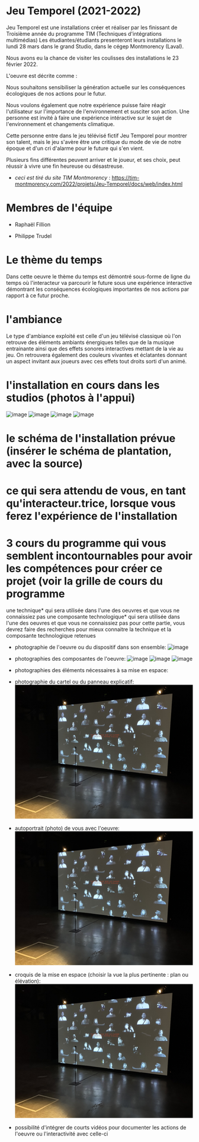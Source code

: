  # Jeu Temporel (2021-2022)

Jeu Temporel est une installations créer et réaliser par les finissant de Troisième année du programme TIM (Techniques d'intégrations multimédias) Les étudiantes/étudiants presenteront leurs installations le lundi 28 mars dans le grand Studio, dans le cégep Montmorency (Laval).

Nous avons eu la chance de visiter les coulisses des installations le 23 février 2022.

L'oeuvre est décrite comme :

Nous souhaitons sensibiliser la génération actuelle sur les conséquences écologiques de nos actions pour le futur.

Nous voulons également que notre expérience puisse faire réagir l'utilisateur sur l'importance de l'environnement et susciter son action. Une personne est invité à faire une expérience intéractive sur le sujet de l'environnement et changements climatique.

Cette personne entre dans le jeu télévisé fictif Jeu Temporel pour montrer son talent, mais le jeu s'avère être une critique du mode de vie de notre époque et d'un cri d'alarme pour le future qui s'en vient. 

Plusieurs fins différentes peuvent arriver et le joueur, et ses choix, peut réussir à vivre une fin heureuse ou désastreuse.

* *ceci est tiré du site TIM Montmorency* : https://tim-montmorency.com/2022/projets/Jeu-Temporel/docs/web/index.html

# Membres de l'équipe 

* Raphaël Fillion

* Philippe Trudel



# Le thème du temps
Dans cette oeuvre le thème du temps est démontré sous-forme de ligne du temps où l'interacteur va parcourir le future sous une expérience interactive démontrant les conséquences écologiques importantes de nos actions par rapport à ce futur proche.


# l'ambiance
Le type d'ambiance exploité est celle d'un jeu télévisé classique où l'on retrouve des éléments ambiants énergiques telles que de la musique entrainante ainsi que des effets sonores interactives mettant de la vie au jeu. On retrouvera également des couleurs vivantes et éclatantes donnant un aspect invitant aux joueurs avec ces effets tout droits sorti d'un animé.
  

# l'installation en cours dans les studios (photos à l'appui)

![image](https://github.com/isanyy/documentation_oeuvres_finissant-/blob/main/oeuvre_3/medias/vue_ensemble_gauche.heic)
![image](https://tim-montmorency.com/2022/projets/Jeu-Temporel/docs/journal/medias/image_installation.jpg)
![image](https://tim-montmorency.com/2022/projets/Jeu-Temporel/docs/journal/medias/image_ecran.jpg)
![image](https://tim-montmorency.com/2022/projets/Jeu-Temporel/docs/journal/medias/podium.jpeg)
# le schéma de l'installation prévue (insérer le schéma de plantation, avec la source)


# ce qui sera attendu de vous, en tant qu'interacteur.trice, lorsque vous ferez l'expérience de l'installation


# 3 cours du programme qui vous semblent incontournables pour avoir les compétences pour créer ce projet (voir la grille de cours du programme

une technique* qui sera utilisée dans l'une des oeuvres et que vous ne connaissiez pas
une composante technologique* qui sera utilisée dans l'une des oeuvres et que vous ne connaissiez pas pour cette partie, vous devrez faire des recherches pour mieux connaitre la technique et la composante technologique retenues







- photographie de l'oeuvre ou du dispositif dans son ensemble:
![image](https://tim-montmorency.com/2022/projets/Jeu-Temporel/docs/journal/medias/podium-wide.jpeg)

- photographies des composantes de l'oeuvre:
![image](https://tim-montmorency.com/2022/projets/Jeu-Temporel/docs/journal/medias/image_installation.jpg)
![image](https://tim-montmorency.com/2022/projets/Jeu-Temporel/docs/journal/medias/image_ecran.jpg)
![image](https://tim-montmorency.com/2022/projets/Jeu-Temporel/docs/journal/medias/podium.jpeg)

- photographies des éléments nécessaires à sa mise en espace:

- photographie du cartel ou du panneau explicatif:
![image](https://github.com/SOStoke/Portfolio_Laniel_Kevin_02/blob/main/Bian_ANTICORPS/media/20220209_204210268_iOS.jpg?raw=true)

- autoportrait (photo) de vous avec l'oeuvre:
![image](https://github.com/SOStoke/Portfolio_Laniel_Kevin_02/blob/main/Bian_ANTICORPS/media/20220209_204210268_iOS.jpg?raw=true)

- croquis de la mise en espace (choisir la vue la plus pertinente : plan ou élévation):
![image](https://github.com/SOStoke/Portfolio_Laniel_Kevin_02/blob/main/Bian_ANTICORPS/media/20220209_204210268_iOS.jpg?raw=true)

- possibilité d'intégrer de courts vidéos pour documenter les actions de l'oeuvre ou l'interactivité avec celle-ci
